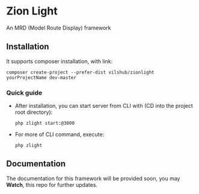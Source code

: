 # Zion Light
An MRD (Model Route Display) framework 


## Installation
It supports composer installation, with link:
```
composer create-project --prefer-dist vilshub/zionlight yourProjectName dev-master
```

### Quick guide
- After installation, you can start server from CLI with (CD into the project root directory):
  
  ```
  php zlight start:@3000
  ```
- For more of CLI command, execute:
  
  ```
  php zlight
  ```
  
## Documentation ##

The documentation for this framework will be provided soon, you may **Watch**, this repo for further updates.


